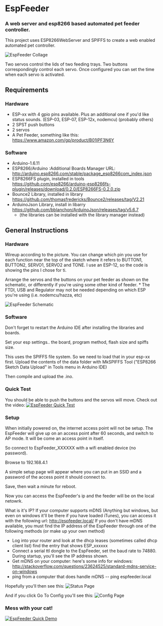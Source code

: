 # EspFeeder
### A web server and esp8266 based automated pet feeder controller.

This project uses ESP8266WebServer and SPIFFS to create a web enabled automated pet controller.

![EspFeeder Collage](https://raw.githubusercontent.com/n0bel/EspFeeder/master/Gallery/EspFeederStatusPage_Fotor_Collage.jpg)

Two servos control the lids of two feeding trays.  Two buttons correspondingly control each servo.  Once configured you can set the time when each servo is activated.

## Requirements

### Hardware

* ESP-xx with 4 gpio pins available.  Plus an additional one if you'd like status sounds. (ESP-03, ESP-07, ESP-12x, nodemcu) (probably others)
* 2 SPST push buttons
* 2 servos
* A Pet Feeder, something like this: https://www.amazon.com/gp/product/B01IPF3N6Y

### Software
* Arduino-1.6.11
* ESP8266/Arduino :Additional Boards Manager URL: http://arduino.esp8266.com/stable/package_esp8266com_index.json
* ESP8266FS plugin, installed in tools https://github.com/esp8266/arduino-esp8266fs-plugin/releases/download/0.2.0/ESP8266FS-0.2.0.zip
* Bounce2 Library, installed in library https://github.com/thomasfredericks/Bounce2/releases/tag/V2.21
* ArduinoJson Library, install in libarry https://github.com/bblanchon/ArduinoJson/releases/tag/v5.6.7
    * (the libraries can be installed with the library manager instead)


## General Instructions

### Hardware

Wireup according to the picture.  You can change which pin you use for each function near the top of the
sketch where it refers to BUTTON1, BUTTON2, SERVO1, SERVO2 and TONE.  I use an ESP-12, so the code
is showing the pins I chose for ti.

Arrange the servos and the buttons on your pet feeder as shown on the schematic, or differently if you're using some other kind of feeder.   * The FTDI, USB and Regulator may not be needed depending on which ESP you're using (i.e. nodemcu/hazza, etc)

![EspFeeder Schematic](https://raw.githubusercontent.com/n0bel/EspFeeder/master/Gallery/EspFeeder_schem.jpg)

### Software
Don't forget to restart the Arduino IDE after installing the libraries and boards.

Set your esp settings.. the board, program method, flash size and spiffs size.

This uses the SPIFFS file system.  So we need to load that in your esp-xx first.
Upload the contents of the data folder with MkSPIFFS Tool ("ESP8266 Sketch Data Upload" in Tools menu in Arduino IDE)

Then compile and upload the .ino.

### Quick Test
You should be able to push the buttons and the servos will move.  Check out the video:
[![EspFeeder Quick Test](https://raw.githubusercontent.com/n0bel/EspFeeder/master/Gallery/2016-10-15_20-26-49.jpg)](https://www.youtube.com/watch?v=8MBRnC_cMpc "EspFeeder Quick Test")


### Setup

When initially powered on, the internet access point will not be setup.  The EspFeeder will give
up on an access point after 60 seconds, and switch to AP mode.   It will be come an access point
in itself.

So connect to EspFeeder_XXXXXX with a wifi enabled device (no password).

Browse to 192.168.4.1

A simple setup page will appear where you can put in an SSID and a password of the
access point it should connect to.

Save, then wait a minute for reboot.

Now you can access the EspFeeder's ip and the feeder will be on the local netowrk.

What is it's IP?  If your computer supports mDNS (Anything but windows, but even
on windows it'll be there if you have loaded iTunes), you can access it with the following
url: http://espfeeder.local/   If you don't have mDNS available, you must find the IP
address of the EspFeeder through one of the following methods (or make up your own method)

* Log into your router and look at the dhcp leases (sometimes called dhcp client list)
find the entry that shows ESP_xxxxxx
* Connect a serial ttl dongle to the EspFeeder, set the baud rate to 74880.  During startup, you'll see the IP address shown.
* Get mDNS on your computer: here's some info for windows:
http://stackoverflow.com/questions/23624525/standard-mdns-service-on-windows
* ping from a computer that does handle mDNS   --  ping espfeeder.local

Hopefully you'll then see this:
![Status Page](https://github.com/n0bel/EspFeeder/blob/master/Gallery/EspFeederStatusPage.jpg?raw=true)

And if you click Go To Config you'll see this:
![Config Page](https://github.com/n0bel/EspFeeder/blob/master/Gallery/EspFeederConfigPage.jpg?raw=true)

### Mess with your cat!
[![EspFeeder Quick Demo](https://raw.githubusercontent.com/n0bel/EspFeeder/master/Gallery/2016-10-15_21-00-21.jpg)](https://www.youtube.com/watch?v=8HrXfQ1xYFg "EspFeeder Quick Demo")
